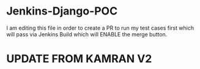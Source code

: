 # Jenkins-Django-POC
I am editing this file in order to create a PR to run my test cases first which will pass via Jenkins Build which will ENABLE the merge button.
<br>

# UPDATE FROM KAMRAN V2
